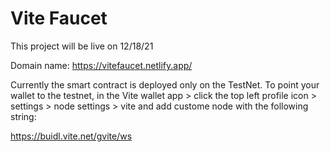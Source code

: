 # Vite Faucet
This project will be live on 12/18/21

Domain name: https://vitefaucet.netlify.app/

Currently the smart contract is deployed only on the TestNet. To point your wallet to the testnet, in the Vite wallet app > click the top left profile icon > settings > node settings > vite and add custome node with the following string:

https://buidl.vite.net/gvite/ws
